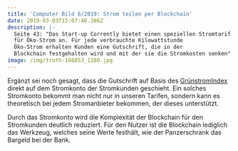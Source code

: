 ```yaml
---
title: 'Computer Bild 6/2019: Strom teilen per Blockchain'
date: 2019-03-03T15:07:40.386Z
description: |-
  Seite 43: "Das Start-up Corrently bietet einen speziellen Stromtarif
  für Öko-Strom an. Für jede verbrauchte Kilowattstunde
  Öko-Strom erhalten Kunden eine Gutschrift, die in der
  Blockchain festgehalten wird und mit der sie die Stromkosten senken"
image: /img/truth-166853_1280.jpg
---
```

Ergänzt sei noch gesagt, dass die Gutschrift auf Basis des [GrünstromIndex ](https://www.corrently.de/hintergrund/gruenstromindex/index.html)direkt auf dem Stromkonto der Stromkunden geschieht. Ein solches Stromkonto bekommt man nicht nur in unseren Tarifen, sondern kann es theoretisch bei jedem Stromanbieter bekommen, der dieses unterstützt. 

Durch das Stromkonto wird die Komplexität der Blockchain für den Stromkunden deutlich reduziert. Für den Nutzer ist die Blockchain lediglich das Werkzeug, welches seine Werte festhält, wie der Panzerschrank das Bargeld bei der Bank.
